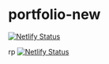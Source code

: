 # portfolio-new

[![Netlify Status](https://api.netlify.com/api/v1/badges/5de72c35-9d5a-41c0-bd2d-78591f2633d7/deploy-status)](https://app.netlify.com/sites/supa-light/deploys)


rp
[![Netlify Status](https://api.netlify.com/api/v1/badges/9bdd6ea5-d343-4da4-8cea-f359143152f4/deploy-status)](https://app.netlify.com/sites/roshniprajapati/deploys)
